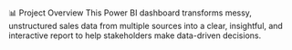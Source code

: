 📊 Project Overview
This Power BI dashboard transforms messy, unstructured sales data from multiple sources into a clear, insightful, and interactive report to help stakeholders make data-driven decisions.
